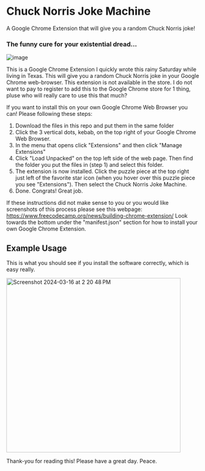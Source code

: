 # Chuck Norris Joke Machine

A Google Chrome Extension that will give you a random Chuck Norris joke!

### **The funny cure for your existential dread...**

![image](https://github.com/avoidreality/Chuck_Norris_Jokes_Chrome/assets/40212334/d66ecb52-11aa-411b-a533-d8b696d53150)

This is a Google Chrome Extension I quickly wrote this rainy Saturday while living in Texas. This will give you a random Chuck Norris joke in your Google Chrome web-browser. This extension is not available in the store. I do not want to pay to register to add this to the Google Chrome store for 1 thing, pluse who will really care to use this that much? 

If you want to install this on your own Google Chrome Web Browser you can! Please following these steps: 
  1. Download the files in this repo and put them in the same folder
  1. Click the 3 vertical dots, kebab, on the top right of your Google Chrome Web Browser. 
  2. In the menu that opens click "Extensions" and then click "Manage Extensions"
  3. Click "Load Unpacked" on the top left side of the web page. Then find the folder you put the files in (step 1) and select this folder.
  4. The extension is now installed. Click the puzzle piece at the top right just left of the favorite star icon (when you hover over this puzzle piece you see "Extensions"). Then select the Chuck Norris Joke Machine. 
  5. Done. Congrats! Great job. 

If these instructions did not make sense to you or you would like screenshots of this process please see this webpage: https://www.freecodecamp.org/news/building-chrome-extension/ 
Look towards the bottom under the "manifest.json" section for how to install your own Google Chrome Extension. 

## Example Usage
This is what you should see if you install the software correctly, which is easy really. 

<img width="455" alt="Screenshot 2024-03-16 at 2 20 48 PM" src="https://github.com/avoidreality/Chuck-Norris-Joke-Machine/assets/40212334/ca4eb3e0-0839-4660-917f-b4f63cde1f0c">

Thank-you for reading this! Please have a great day. Peace.
